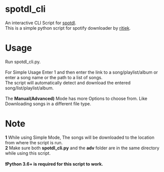 # spotdl_cli
An interactive CLI Script for [spotdl](https://github.com/ritiek/spotify-downloader). <br />
This is a simple python script for spotify downloader by [ritiek](https://github.com/ritiek). <br />

# Usage
Run spotdl_cli.py. <br/>
<br/>
For Simple Usage Enter 1 and then enter the link to a song/playlist/album or enter a song name or the path to a list of songs.<br/>
The script will automatically detect and download the entered song/list/playlist/album.<br/>
<br/>
The **Manual(Advanced)** Mode has more Options to choose from. Like Downloading songs in a different file type. 
# Note
**1** While using Simple Mode, The songs will be downloaded to the location from where the script is run.<br/>
**2** Make sure both **spotdl_cli.py** and the **adv** folder are in the same directory while using this script.<br/>
<br/>
**:exclamation:Python 3.6+ is required for this script to work.**
